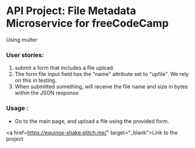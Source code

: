 
# API Project: File Metadata Microservice for freeCodeCamp
Using multer
###    User stories:
1. submit a form that includes a file upload.
2. The form file input field  has the "name" attribute set to "upfile". We rely on this in testing.
3. When submitted something, will receive the file name and size in bytes within the JSON response

### Usage :
* Go to the main page, and upload a file using the provided form.

<a href=https://equinox-shake.glitch.me/" target="_blank">Link to the project</a>
